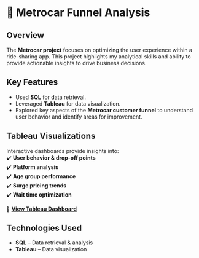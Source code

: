 # 🚖 Metrocar Funnel Analysis  

## Overview  
The **Metrocar project** focuses on optimizing the user experience within a ride-sharing app. This project highlights my analytical skills and ability to provide actionable insights to drive business decisions.  

## Key Features  
- Used **SQL** for data retrieval.  
- Leveraged **Tableau** for data visualization.  
- Explored key aspects of the **Metrocar customer funnel** to understand user behavior and identify areas for improvement.  

## Tableau Visualizations  
Interactive dashboards provide insights into:  
✔️ **User behavior & drop-off points**  
✔️ **Platform analysis**  
✔️ **Age group performance**  
✔️ **Surge pricing trends**  
✔️ **Wait time optimization**  

🔗 **[View Tableau Dashboard](#https://public.tableau.com/views/MetrocarFunnelAnalysis_17381489360460/MetrocarFunnelAnalysis?:language=en-US&:sid=&:redirect=auth&:display_count=n&:origin=viz_share_link)**
## Technologies Used  
- **SQL** – Data retrieval & analysis  
- **Tableau** – Data visualization  
